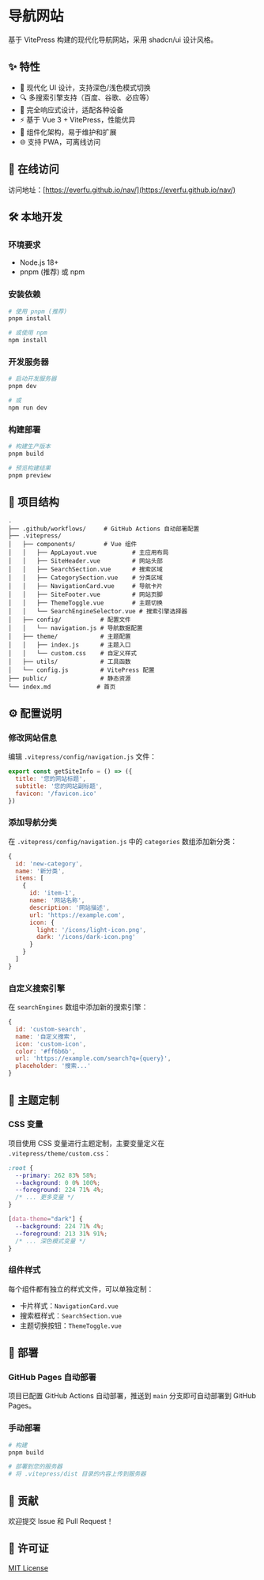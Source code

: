 # 导航网站

基于 VitePress 构建的现代化导航网站，采用 shadcn/ui 设计风格。

## ✨ 特性

- 🎨 现代化 UI 设计，支持深色/浅色模式切换
- 🔍 多搜索引擎支持（百度、谷歌、必应等）
- 📱 完全响应式设计，适配各种设备
- ⚡ 基于 Vue 3 + VitePress，性能优异
- 🎯 组件化架构，易于维护和扩展
- 🌐 支持 PWA，可离线访问

## 🚀 在线访问

访问地址：[https://everfu.github.io/nav/](https://everfu.github.io/nav/)

## 🛠️ 本地开发

### 环境要求

- Node.js 18+
- pnpm (推荐) 或 npm

### 安装依赖

```bash
# 使用 pnpm (推荐)
pnpm install

# 或使用 npm
npm install
```

### 开发服务器

```bash
# 启动开发服务器
pnpm dev

# 或
npm run dev
```

### 构建部署

```bash
# 构建生产版本
pnpm build

# 预览构建结果
pnpm preview
```

## 📁 项目结构

```
.
├── .github/workflows/     # GitHub Actions 自动部署配置
├── .vitepress/
│   ├── components/        # Vue 组件
│   │   ├── AppLayout.vue          # 主应用布局
│   │   ├── SiteHeader.vue         # 网站头部
│   │   ├── SearchSection.vue      # 搜索区域
│   │   ├── CategorySection.vue    # 分类区域
│   │   ├── NavigationCard.vue     # 导航卡片
│   │   ├── SiteFooter.vue         # 网站页脚
│   │   ├── ThemeToggle.vue        # 主题切换
│   │   └── SearchEngineSelector.vue # 搜索引擎选择器
│   ├── config/           # 配置文件
│   │   └── navigation.js # 导航数据配置
│   ├── theme/            # 主题配置
│   │   ├── index.js      # 主题入口
│   │   └── custom.css    # 自定义样式
│   ├── utils/            # 工具函数
│   └── config.js         # VitePress 配置
├── public/               # 静态资源
└── index.md             # 首页
```

## ⚙️ 配置说明

### 修改网站信息

编辑 `.vitepress/config/navigation.js` 文件：

```javascript
export const getSiteInfo = () => ({
  title: '您的网站标题',
  subtitle: '您的网站副标题',
  favicon: '/favicon.ico'
})
```

### 添加导航分类

在 `.vitepress/config/navigation.js` 中的 `categories` 数组添加新分类：

```javascript
{
  id: 'new-category',
  name: '新分类',
  items: [
    {
      id: 'item-1',
      name: '网站名称',
      description: '网站描述',
      url: 'https://example.com',
      icon: {
        light: '/icons/light-icon.png',
        dark: '/icons/dark-icon.png'
      }
    }
  ]
}
```

### 自定义搜索引擎

在 `searchEngines` 数组中添加新的搜索引擎：

```javascript
{
  id: 'custom-search',
  name: '自定义搜索',
  icon: 'custom-icon',
  color: '#ff6b6b',
  url: 'https://example.com/search?q={query}',
  placeholder: '搜索...'
}
```

## 🎨 主题定制

### CSS 变量

项目使用 CSS 变量进行主题定制，主要变量定义在 `.vitepress/theme/custom.css`：

```css
:root {
  --primary: 262 83% 58%;
  --background: 0 0% 100%;
  --foreground: 224 71% 4%;
  /* ... 更多变量 */
}

[data-theme="dark"] {
  --background: 224 71% 4%;
  --foreground: 213 31% 91%;
  /* ... 深色模式变量 */
}
```

### 组件样式

每个组件都有独立的样式文件，可以单独定制：

- 卡片样式：`NavigationCard.vue`
- 搜索框样式：`SearchSection.vue`
- 主题切换按钮：`ThemeToggle.vue`

## 🚀 部署

### GitHub Pages 自动部署

项目已配置 GitHub Actions 自动部署，推送到 `main` 分支即可自动部署到 GitHub Pages。

### 手动部署

```bash
# 构建
pnpm build

# 部署到您的服务器
# 将 .vitepress/dist 目录的内容上传到服务器
```

## 🤝 贡献

欢迎提交 Issue 和 Pull Request！

## 📄 许可证

[MIT License](LICENSE)